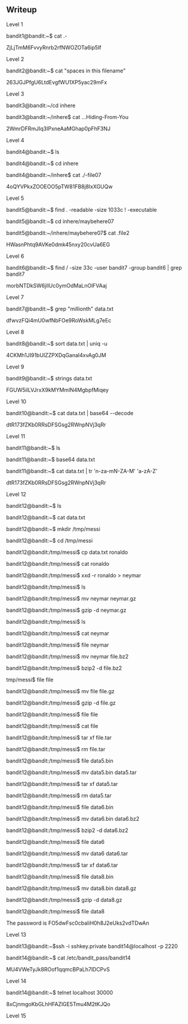 ## Writeup

Level 1

bandit1@bandit:~$ cat .\-

ZjLjTmM6FvvyRnrb2rfNWOZOTa6ip5If

Level 2

bandit2@bandit:~$ cat "spaces in this filename"

263JGJPfgU6LtdEvgfWU1XP5yac29mFx

Level 3

bandit3@bandit:~/cd inhere

bandit3@bandit:~/inhere$ cat ...Hiding-From-You

2WmrDFRmJIq3IPxneAaMGhap0pFhF3NJ

Level 4

bandit4@bandit:~$ ls

bandit4@bandit:~$ cd inhere

bandit4@bandit:~/inhere$ cat ./-file07

4oQYVPkxZOOEOO5pTW81FB8j8lxXGUQw

Level 5

bandit5@bandit:~$ find . -readable -size 1033c ! -executable

bandit5@bandit:~$ cd inhere/maybehere07

bandit5@bandit:~/inhere/maybehere07$ cat .file2

HWasnPhtq9AVKe0dmk45nxy20cvUa6EG

Level 6

bandit6@bandit:~$ find / -size 33c -user bandit7 -group bandit6 | grep bandit7

morbNTDkSW6jIlUc0ymOdMaLnOlFVAaj

Level 7

bandit7@bandit:~$ grep "millionth" data.txt

dfwvzFQi4mU0wfNbFOe9RoWskMLg7eEc

Level 8

bandit8@bandit:~$ sort data.txt | uniq -u

4CKMh1JI91bUIZZPXDqGanal4xvAg0JM

Level 9

bandit9@bandit:~$ strings data.txt 

FGUW5ilLVJrxX9kMYMmlN4MgbpfMiqey

Level 10

bandit10@bandit:~$ cat data.txt | base64 --decode

dtR173fZKb0RRsDFSGsg2RWnpNVj3qRr

Level 11

bandit11@bandit:~$ ls

bandit11@bandit:~$ base64 data.txt

bandit11@bandit:~$ cat data.txt | tr 'n-za-mN-ZA-M' 'a-zA-Z'

dtR173fZKb0RRsDFSGsg2RWnpNVj3qRr

Level 12

bandit12@bandit:~$ ls

bandit12@bandit:~$ cat data.txt

bandit12@bandit:~$ mkdir /tmp/messi

bandit12@bandit:~$ cd /tmp/messi

bandit12@bandit:/tmp/messi$ cp data.txt ronaldo

bandit12@bandit:/tmp/messi$ cat ronaldo

bandit12@bandit:/tmp/messi$ xxd -r ronaldo > neymar

bandit12@bandit:/tmp/messi$ ls

bandit12@bandit:/tmp/messi$ mv neymar neymar.gz

bandit12@bandit:/tmp/messi$ gzip -d neymar.gz

bandit12@bandit:/tmp/messi$ ls

bandit12@bandit:/tmp/messi$ cat neymar

bandit12@bandit:/tmp/messi$ file neymar

bandit12@bandit:/tmp/messi$ mv neymar file.bz2

bandit12@bandit:/tmp/messi$ bzip2 -d file.bz2

tmp/messi$ file file

bandit12@bandit:/tmp/messi$ mv file file.gz

bandit12@bandit:/tmp/messi$ gzip -d file.gz

bandit12@bandit:/tmp/messi$ file file

bandit12@bandit:/tmp/messi$ cat file

bandit12@bandit:/tmp/messi$ tar xf file.tar

bandit12@bandit:/tmp/messi$ rm file.tar

bandit12@bandit:/tmp/messi$ file data5.bin

bandit12@bandit:/tmp/messi$ mv data5.bin data5.tar

bandit12@bandit:/tmp/messi$ tar xf data5.tar

bandit12@bandit:/tmp/messi$ rm data5.tar

bandit12@bandit:/tmp/messi$ file data6.bin

bandit12@bandit:/tmp/messi$ mv data6.bin data6.bz2

bandit12@bandit:/tmp/messi$ bzip2 -d data6.bz2

bandit12@bandit:/tmp/messi$ file data6

bandit12@bandit:/tmp/messi$ mv data6 data6.tar

bandit12@bandit:/tmp/messi$ tar xf data6.tar

bandit12@bandit:/tmp/messi$ file data8.bin

bandit12@bandit:/tmp/messi$ mv data8.bin data8.gz

bandit12@bandit:/tmp/messi$ gzip -d data8.gz

bandit12@bandit:/tmp/messi$ file data8

The password is FO5dwFsc0cbaIiH0h8J2eUks2vdTDwAn

Level 13

bandit13@bandit:~$ssh -i sshkey.private bandit14@localhost -p 2220

bandit14@bandit:~$ cat /etc/bandit_pass/bandit14

MU4VWeTyJk8ROof1qqmcBPaLh7lDCPvS

Level 14

bandit14@bandit:~$ telnet localhost 30000

8xCjnmgoKbGLhHFAZlGE5Tmu4M2tKJQo

Level 15

